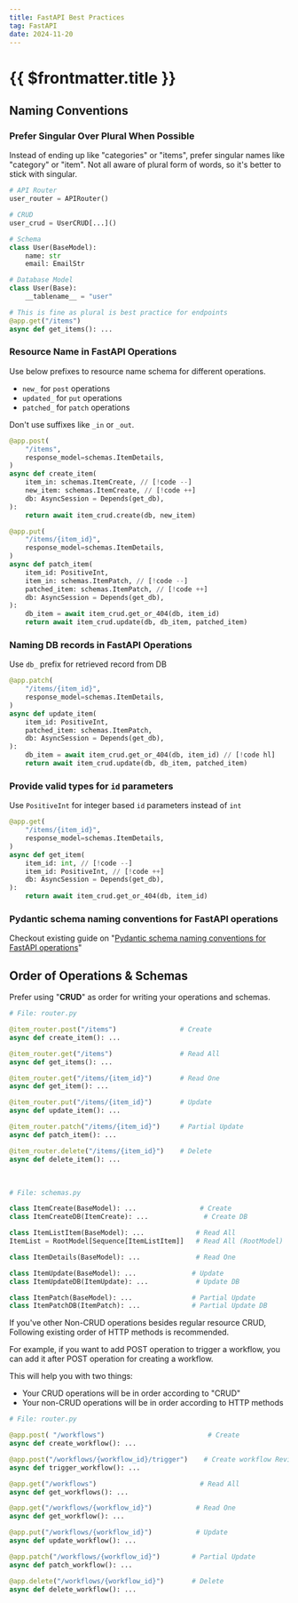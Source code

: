 ```yaml
---
title: FastAPI Best Practices
tag: FastAPI
date: 2024-11-20
---
```


# {{ $frontmatter.title }}

## Naming Conventions

### Prefer Singular Over Plural When Possible

Instead of ending up like "categories" or "items", prefer singular names like "category" or "item". Not all aware of plural form of words, so it's better to stick with singular.

```py
# API Router
user_router = APIRouter()

# CRUD
user_crud = UserCRUD[...]()

# Schema
class User(BaseModel):
    name: str
    email: EmailStr

# Database Model
class User(Base):
    __tablename__ = "user"

# This is fine as plural is best practice for endpoints
@app.get("/items")
async def get_items(): ...
```

### Resource Name in FastAPI Operations

Use below prefixes to resource name schema for different operations.

- `new_` for `post` operations
- `updated_` for `put` operations
- `patched_` for `patch` operations

Don't use suffixes like `_in` or `_out`.

```py
@app.post(
    "/items",
    response_model=schemas.ItemDetails,
)
async def create_item(
    item_in: schemas.ItemCreate, // [!code --]
    new_item: schemas.ItemCreate, // [!code ++]
    db: AsyncSession = Depends(get_db),
):
    return await item_crud.create(db, new_item)

@app.put(
    "/items/{item_id}",
    response_model=schemas.ItemDetails,
)
async def patch_item(
    item_id: PositiveInt,
    item_in: schemas.ItemPatch, // [!code --]
    patched_item: schemas.ItemPatch, // [!code ++]
    db: AsyncSession = Depends(get_db),
):
    db_item = await item_crud.get_or_404(db, item_id)
    return await item_crud.update(db, db_item, patched_item)
```

### Naming DB records in FastAPI Operations

Use `db_` prefix for retrieved record from DB

```py
@app.patch(
    "/items/{item_id}",
    response_model=schemas.ItemDetails,
)
async def update_item(
    item_id: PositiveInt,
    patched_item: schemas.ItemPatch,
    db: AsyncSession = Depends(get_db),
):
    db_item = await item_crud.get_or_404(db, item_id) // [!code hl]
    return await item_crud.update(db, db_item, patched_item)
```

### Provide valid types for `id` parameters

Use `PositiveInt` for integer based `id` parameters instead of `int`

```py
@app.get(
    "/items/{item_id}",
    response_model=schemas.ItemDetails,
)
async def get_item(
    item_id: int, // [!code --]
    item_id: PositiveInt, // [!code ++]
    db: AsyncSession = Depends(get_db),
):
    return await item_crud.get_or_404(db, item_id)
```

### Pydantic schema naming conventions for FastAPI operations

Checkout existing guide on "[Pydantic schema naming conventions for FastAPI operations](/blog/the-ultimate-guide-to-naming-conventions-for-pydantic-schemas-in-fastapi.md)"

## Order of Operations & Schemas

Prefer using "**CRUD**" as order for writing your operations and schemas.

```py
# File: router.py

@item_router.post("/items")                # Create
async def create_item(): ...

@item_router.get("/items")                 # Read All
async def get_items(): ...

@item_router.get("/items/{item_id}")       # Read One
async def get_item(): ...

@item_router.put("/items/{item_id}")       # Update
async def update_item(): ...

@item_router.patch("/items/{item_id}")     # Partial Update
async def patch_item(): ...

@item_router.delete("/items/{item_id}")    # Delete
async def delete_item(): ...
```

<br>

```py
# File: schemas.py

class ItemCreate(BaseModel): ...                # Create
class ItemCreateDB(ItemCreate): ...              # Create DB

class ItemListItem(BaseModel): ...             # Read All
ItemList = RootModel[Sequence[ItemListItem]]   # Read All (RootModel)

class ItemDetails(BaseModel): ...              # Read One

class ItemUpdate(BaseModel): ...              # Update
class ItemUpdateDB(ItemUpdate): ...            # Update DB

class ItemPatch(BaseModel): ...               # Partial Update
class ItemPatchDB(ItemPatch): ...             # Partial Update DB
```

If you've other Non-CRUD operations besides regular resource CRUD, Following existing order of HTTP methods is recommended.

For example, if you want to add POST operation to trigger a workflow, you can add it after POST operation for creating a workflow.

This will help you with two things:

- Your CRUD operations will be in order according to "CRUD"
- Your non-CRUD operations will be in order according to HTTP methods

```py
# File: router.py

@app.post( "/workflows")                          # Create
async def create_workflow(): ...

@app.post("/workflows/{workflow_id}/trigger")    # Create workflow Review
async def trigger_workflow(): ...

@app.get("/workflows")                          # Read All
async def get_workflows(): ...

@app.get("/workflows/{workflow_id}")           # Read One
async def get_workflow(): ...

@app.put("/workflows/{workflow_id}")           # Update
async def update_workflow(): ...

@app.patch("/workflows/{workflow_id}")        # Partial Update
async def patch_workflow(): ...

@app.delete("/workflows/{workflow_id}")       # Delete
async def delete_workflow(): ...
```
